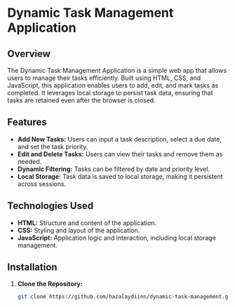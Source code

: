 # Dynamic Task Management Application

## Overview

The Dynamic Task Management Application is a simple web app that allows users to manage their tasks efficiently. Built using HTML, CSS, and JavaScript, this application enables users to add, edit, and mark tasks as completed. It leverages local storage to persist task data, ensuring that tasks are retained even after the browser is closed.

## Features

- **Add New Tasks:** Users can input a task description, select a due date, and set the task priority.
- **Edit and Delete Tasks:** Users can view their tasks and remove them as needed.
- **Dynamic Filtering:** Tasks can be filtered by date and priority level.
- **Local Storage:** Task data is saved to local storage, making it persistent across sessions.

## Technologies Used

- **HTML:** Structure and content of the application.
- **CSS:** Styling and layout of the application.
- **JavaScript:** Application logic and interaction, including local storage management.

## Installation

1. **Clone the Repository:**
   ```bash
   git clone https://github.com/hazalaydiinn/dynamic-task-management.git
